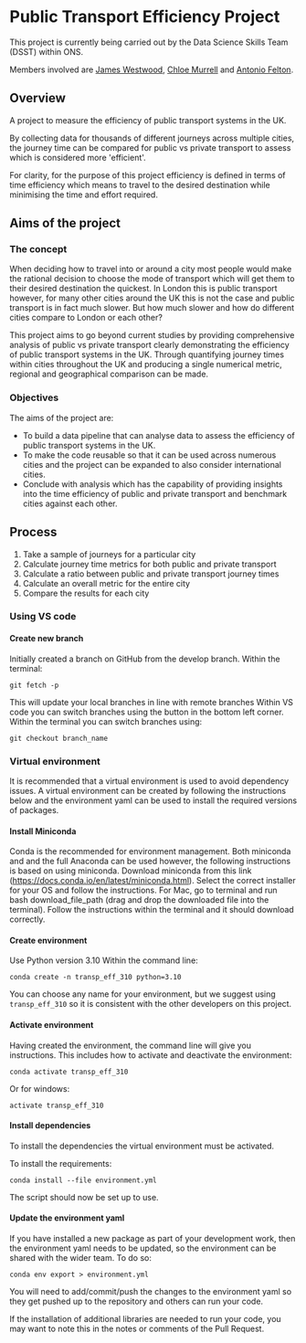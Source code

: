 # Public Transport Efficiency Project

This project is currently being carried out by the Data Science Skills Team (DSST) within ONS.

Members involved are [James Westwood](https://github.com/jwestw), [Chloe Murrell](https://github.com/chloemurrell) and [Antonio Felton](https://github.com/Antonio-John).

## Overview
A project to measure the efficiency of public transport systems in the UK. 

By collecting data for thousands of different journeys across multiple cities, the journey time can be compared for public vs private transport  to assess which is considered more 'efficient'.

For clarity, for the purpose of this project efficiency is defined in terms of time efficiency which means to travel to the desired destination while minimising the time and effort required. 

## Aims of the project 

### The concept 
When deciding how to travel into or around a city most people would make the rational decision to choose the mode of transport which will get them to their desired destination the quickest. In London this is public transport however, for many other cities around the UK this is not the case and public transport is in fact much slower. But how much slower and how do different cities compare to London or each other?

This project aims to go beyond current studies by providing comprehensive analysis of public vs private transport clearly demonstrating the efficiency of public transport systems in the UK. Through quantifying journey times within cities throughout the UK and producing a single numerical metric, regional and geographical comparison can be made. 

### Objectives 
The aims of the project are:
- To build a data pipeline that can analyse data to assess the efficiency of public transport systems in the UK. 
- To make the code reusable so that it can be used across numerous cities and the project can be expanded to also consider international cities.
- Conclude with analysis which has the capability of providing insights into the time efficiency of public and private transport and benchmark cities against each other. 

## Process
1.	Take a sample of journeys for a particular city
2.	Calculate journey time metrics for both public and private transport
3.	Calculate a ratio between public and private transport journey times 
4.	Calculate an overall metric for the entire city
5.	Compare the results for each city

### Using VS code

#### Create new branch 

Initially created a branch on GitHub from the develop branch. 
Within the terminal:
```
git fetch -p
``` 
This will update your local branches in line with remote branches
Within VS code you can switch branches using the button in the bottom left corner. 
Within the terminal you can switch branches using:
```
git checkout branch_name
```

### Virtual environment 
It is recommended that a virtual environment is used to avoid dependency issues. A virtual environment can be created by following the instructions below and the environment yaml can be used to install the required versions of packages. 

#### Install Miniconda
Conda is the recommended for environment management. Both miniconda and and the full Anaconda can be used however, the following instructions is based on using miniconda. 
Download miniconda from this link (https://docs.conda.io/en/latest/miniconda.html). Select the correct installer for your OS and follow the instructions.
For Mac, go to terminal and run bash download_file_path (drag and drop the downloaded file into the terminal). 
Follow the instructions within the terminal and it should download correctly. 

#### Create environment
Use Python version 3.10
Within the command line:
```
conda create -n transp_eff_310 python=3.10
```
You can choose any name for your environment, but we suggest using ```transp_eff_310``` so it is consistent with the other developers on this project.

#### Activate environment
Having created the environment, the command line will give you instructions. 
This includes how to activate and deactivate the environment:
```
conda activate transp_eff_310
```
Or for windows:
``` 
activate transp_eff_310
```

#### Install dependencies
To install the dependencies the virtual environment must be activated.

To install the requirements:
```
conda install --file environment.yml
```
The script should now be set up to use.

#### Update the environment yaml 
If you have installed a new package as part of your development work, then the environment yaml needs to be updated, so the environment can be shared with the wider team.
To do so:
```
conda env export > environment.yml
```
You will need to add/commit/push the changes to the environment yaml so they get pushed up to the repository and others can run your code. 

If the installation of additional libraries are needed to run your code, you may want to note this in the notes or comments of the Pull Request.

